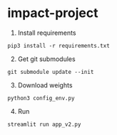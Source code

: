 # impact-project

1. Install requirements
```
pip3 install -r requirements.txt
```

2. Get git submodules
```
git submodule update --init
```

3. Download weights
```
python3 config_env.py
```

4. Run
```
streamlit run app_v2.py
```